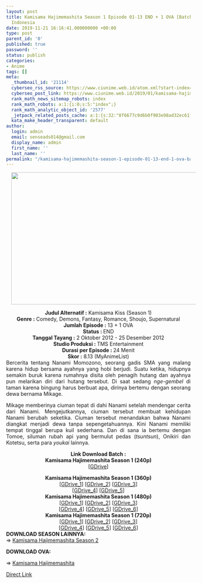 ```yaml
---
layout: post
title: Kamisama Hajimemashita Season 1 Episode 01-13 END + 1 OVA [Batch] Subtitle
  Indonesia
date: 2019-11-21 16:16:41.000000000 +00:00
type: post
parent_id: '0'
published: true
password: ''
status: publish
categories:
- Anime
tags: []
meta:
  _thumbnail_id: '21114'
  cyberseo_rss_source: https://www.ciunime.web.id/atom.xml?start-index=1651&max-results=150
  cyberseo_post_link: https://www.ciunime.web.id/2019/01/kamisama-hajimemashita-season-1-episode.html
  rank_math_news_sitemap_robots: index
  rank_math_robots: a:1:{i:0;s:5:"index";}
  rank_math_analytic_object_id: '2577'
  _jetpack_related_posts_cache: a:1:{s:32:"8f6677c9d6b0f903e98ad32ec61f8deb";a:2:{s:7:"expires";i:1652671879;s:7:"payload";a:3:{i:0;a:1:{s:2:"id";i:25905;}i:1;a:1:{s:2:"id";i:25903;}i:2;a:1:{s:2:"id";i:25889;}}}}
  kata_make_header_transparent: default
author:
  login: admin
  email: senseads014@gmail.com
  display_name: admin
  first_name: ''
  last_name: ''
permalink: "/kamisama-hajimemashita-season-1-episode-01-13-end-1-ova-batch-subtitle-indonesia/"
---
```

<div class="separator" style="clear: both; text-align: center;"><a href="https://2.bp.blogspot.com/-KlKVJgxzTgM/XDSxvcGMT1I/AAAAAAAAGuA/MI2MtjVC0Uwl3VPUxrWT9t1oy56jTagEgCLcBGAs/s1600/Kamisama%2BHajimemashita%2BSeason%2B1.jpg" imageanchor="1" style="margin-left: 1em; margin-right: 1em;"><img border="0" data-original-height="720" data-original-width="1280" height="360" src="{{ site.baseurl }}/assets/2019/11/Kamisama%2BHajimemashita%2BSeason%2B1.jpg" width="640" /></a></div>
<p>
<div style="text-align: center;"><b>Judul Alternatif :</b> Kamisama Kiss (Season 1)</div>
<div style="text-align: center;"><b><b>Genre :</b></b> Comedy, Demons, Fantasy, Romance, Shoujo, Supernatural</div>
<div style="text-align: center;"><b>Jumlah Episode :</b> 13 + 1 OVA<br /><b>Status :&nbsp;</b>END<br /><b>Tanggal Tayang :</b> 2 Oktober 2012 - 25 Desember 2012<br /><b>Studio Produksi : </b>TMS Entertainment<br /><b>Durasi per Episode :&nbsp;</b>24 Menit</div>
<div style="text-align: center;"><b>Skor :</b> 8.13 (MyAnimeList)</div>
<div style="text-align: justify;"></div>
<div style="text-align: justify;">Bercerita tentang Nanami Momozono, seorang gadis SMA yang malang karena hidup bersama ayahnya yang hobi berjudi. Suatu ketika, hidupnya semakin buruk karena rumahnya disita oleh penagih hutang dan ayahnya pun melarikan diri dari hutang tersebut. Di saat sedang <i>nge-gembel</i> di taman karena bingung harus berbuat apa, dirinya bertemu dengan seorang dewa bernama Mikage.</p>
<p>Mikage memberinya ciuman tepat di dahi Nanami setelah mendengar cerita dari Nanami. Mengejutkannya, ciuman tersebut membuat kehidupan Nanami berubah seketika. Ciuman tersebut menandakan bahwa Nanami diangkat menjadi dewa tanpa sepengetahuannya. Kini Nanami memiliki tempat tinggal berupa kuil sederhana. Dan di sana ia bertemu dengan Tomoe, siluman rubah api yang bermulut pedas (<i>tsuntsun</i>), Onikiri dan Kotetsu, serta para <i>youkai</i> lainnya.</div>
<div style="text-align: justify;"></div>
<div style="text-align: justify;"></div>
<div style="text-align: center;"><b>Link Download Batch :</b></div>
<div style="text-align: center;">
<div style="text-align: center;"><b>Kamisama Hajimemashita Season 1 (240p)</b></div>
<div style="text-align: center;">[<a href="https://drive.google.com/uc?id=1TOzyqmZiiZIioUT5G5HdhOpyDPi9K1er" target="_blank" rel="noopener">GDrive</a>]</div>
<p></div>
<div style="text-align: center;"><b>Kamisama Hajimemashita Season 1 (360p)</b></div>
<div style="text-align: center;">[<a href="https://drive.google.com/uc?id=1S230fc3xrlEPVBwkBqVde6gniCPWzNdn" target="_blank" rel="noopener">GDrive_1</a>] [<a href="https://drive.google.com/uc?id=1ILvqMf4_2hIBzR-9W38GMBM97-vvLrrO" target="_blank" rel="noopener">GDrive_2</a>] [<a href="https://drive.google.com/uc?id=124q5Fb4jRJP1M3mHoNthe1YcRl1ai-a3" target="_blank" rel="noopener">GDrive_3</a>]<br />[<a href="https://drive.google.com/uc?id=19Z4WePpsKsv5aPI-iOB35t6xADldjAzQ" target="_blank" rel="noopener">GDrive_4</a>] [<a href="https://drive.google.com/uc?id=1rjlMsKN5x3m3gt9jAt2mY_eQb6ao-hCV" target="_blank" rel="noopener">GDrive_5</a>]</div>
<div style="text-align: center;"></div>
<div style="text-align: center;"><b>Kamisama Hajimemashita Season 1 (480p)</b><br />[<a href="https://drive.google.com/uc?id=1pQ-9DiUGeHJhv9YjVwoha5d76IbdcWXQ" target="_blank" rel="noopener">GDrive_1</a>] [<a href="https://drive.google.com/uc?id=1uo3_E_YlGxglI_bxEzKZ-XkfDoifQa2e" target="_blank" rel="noopener">GDrive_2</a>] [<a href="https://drive.google.com/uc?id=1ZGgMm-w1XZEYFe_9GkS-nxpzZW6UQNj2" target="_blank" rel="noopener">GDrive_3</a>]<br />[<a href="https://drive.google.com/uc?id=1BnjQ-Vwz1fssEWrHJ1cPCHO_Ic--g7Y3" target="_blank" rel="noopener">GDrive_4</a>] [<a href="https://drive.google.com/uc?id=1kg4kEpv75OHTB_cN1l8IbWYH4_0m-BsV" target="_blank" rel="noopener">GDrive_5</a>] [<a href="https://drive.google.com/uc?id=1KERJ0OkKyVGWB1EumfMGPPnfUwWoW17u" target="_blank" rel="noopener">GDrive_6</a>]</div>
<div style="text-align: center;"><b>Kamisama Hajimemashita Season 1 (720p)</b><br />[<a href="https://drive.google.com/uc?id=1K2ApcgqCb8MzJyaSFP700cslHUVkhVmc" target="_blank" rel="noopener">GDrive_1</a>] [<a href="https://drive.google.com/uc?id=172WF7PLhy2vXElzZXMmPaXv2OnZzmTOM" target="_blank" rel="noopener">GDrive_2</a>] [<a href="https://drive.google.com/uc?id=1NXik7BA7hfJidm-jj1xpQpKc-eeXlm2j" target="_blank" rel="noopener">GDrive_3</a>]<br />[<a href="https://drive.google.com/uc?id=17rwI6QCl0fGibSgyesXwxnegwet3uNbt" target="_blank" rel="noopener">GDrive_4</a>] [<a href="https://drive.google.com/uc?id=1GtchAVr9O9Y1r2XKqMcuJcjiCHlFK6Kc" target="_blank" rel="noopener">GDrive_5</a>] [<a href="https://drive.google.com/uc?id=1Ca6a_6mLUzA8bxmu29Mq7hnttSHjO41x" target="_blank" rel="noopener">GDrive_6</a>]
<div style="text-align: justify;"></div>
<div style="text-align: justify;"></div>
<div style="text-align: justify;"><b>DOWNLOAD SEASON LAINNYA:</b></div>
<div style="text-align: justify;"></div>
<div style="text-align: justify;">=&gt; <a href="https://www.ciunime.web.id/2019/01/kamisama-hajimemashita-season-2-episode.html" target="_blank" rel="noopener">Kamisama Hajimemashita Season 2</a></p>
<p><b>DOWNLOAD OVA:</b></p>
<p>=&gt; <a href="https://www.ciunime.web.id/2019/01/kamisama-hajimemashita-ova-episode-01.html" target="_blank" rel="noopener">Kamisama Hajimemashita</a></div>
<div style="text-align: justify;"></div>
</div>
<link rel="stylesheet" href="https://cdnjs.cloudflare.com/ajax/libs/font-awesome/4.7.0/css/font-awesome.min.css" />
<div class="divbtn"> <a href="https://handymansurrender.com/fihup8buzv?key=94550f7ce39444073321dde3b8782f97" class="btn"><i class="fa fa-download"></i> Direct Link</a> </div>
